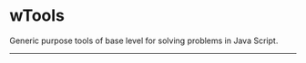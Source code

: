 # wTools

Generic purpose tools of base level for solving problems in Java Script.

_ _ _ _ _ _





















